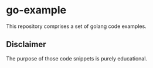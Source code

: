 # go-example

This repository comprises a set of golang code examples. 

## Disclaimer 

The purpose of those code snippets is purely educational.